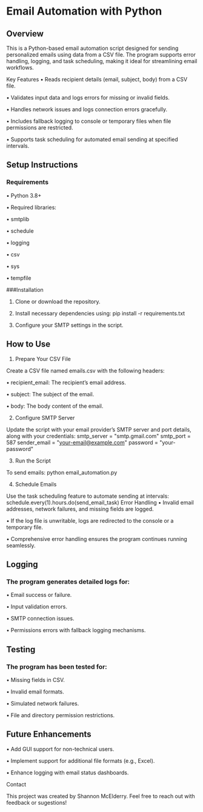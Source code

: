 # Email Automation with Python

## Overview
This is a Python-based email automation script designed for sending personalized emails using data from a CSV file. The program supports error handling, logging, and task scheduling, making it ideal for streamlining email workflows.



Key Features
• Reads recipient details (email, subject, body) from a CSV file.

• Validates input data and logs errors for missing or invalid fields.

• Handles network issues and logs connection errors gracefully.

• Includes fallback logging to console or temporary files when file permissions are restricted.

• Supports task scheduling for automated email sending at specified intervals.


## Setup Instructions

### Requirements
• Python 3.8+

• Required libraries:

• smtplib

• schedule

• logging

• csv

• sys

• tempfile


###Installation
1. Clone or download the repository.

2. Install necessary dependencies using:
    pip install -r requirements.txt

3. Configure your SMTP settings in the script.


## How to Use

1. Prepare Your CSV File

Create a CSV file named emails.csv with the following headers:

• recipient_email: The recipient’s email address.

• subject: The subject of the email.

• body: The body content of the email.

2. Configure SMTP Server

Update the script with your email provider’s SMTP server and port details, along with your credentials:
smtp_server = "smtp.gmail.com"
smtp_port = 587
sender_email = "your-email@example.com"
password = "your-password"

3. Run the Script

To send emails:
python email_automation.py

4. Schedule Emails

Use the task scheduling feature to automate sending at intervals:
schedule.every(1).hours.do(send_email_task)
Error Handling
• Invalid email addresses, network failures, and missing fields are logged.

• If the log file is unwritable, logs are redirected to the console or a temporary file.

• Comprehensive error handling ensures the program continues running seamlessly.

## Logging

### The program generates detailed logs for:

• Email success or failure.

• Input validation errors.

• SMTP connection issues.

• Permissions errors with fallback logging mechanisms.

## Testing

### The program has been tested for:

• Missing fields in CSV.

• Invalid email formats.

• Simulated network failures.

• File and directory permission restrictions.

## Future Enhancements

• Add GUI support for non-technical users.

• Implement support for additional file formats (e.g., Excel).

• Enhance logging with email status dashboards.

Contact

This project was created by Shannon McElderry.
Feel free to reach out with feedback or sugestions!
